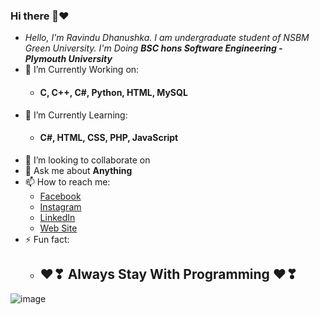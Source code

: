 ### Hi there 👋❤

- _Hello, I'm Ravindu Dhanushka. I am undergraduate student of NSBM Green University. I'm Doing **BSC hons Software Engineering - Plymouth University**_
- 🔭 I’m Currently Working on:
  - #### C, C++, C#, Python, HTML, MySQL
- 🌱 I’m Currently Learning:
  - #### C#, HTML, CSS, PHP, JavaScript
- 👯 I’m looking to collaborate on
- 💬 Ask me about **Anything**
- 📫 How to reach me:
  - [Facebook](https://www.facebook.com/muditha.warawita/)
  - [Instagram](https://www.instagram.com/__night_fury_23_/)
  - [LinkedIn](https://www.linkedin.com/in/ravindu-dhanushka-1b424a1a9/)
  - [Web Site](http://codingground.esy.es/ravindu/photomath/)
- ⚡ Fun fact:
    - ## ❤❣ Always Stay With Programming ❤❣
![image](https://user-images.githubusercontent.com/68367636/152396684-450b45a2-6a38-4094-8fa0-d0065b73fae9.png)

